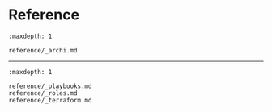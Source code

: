# Reference


```{toctree}
:maxdepth: 1

reference/_archi.md
```

------

```{toctree}
:maxdepth: 1

reference/_playbooks.md
reference/_roles.md
reference/_terraform.md
```

